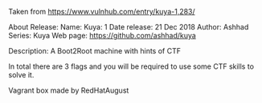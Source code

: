 Taken from https://www.vulnhub.com/entry/kuya-1,283/ 

About Release:
    Name: Kuya: 1
    Date release: 21 Dec 2018
    Author: Ashhad
    Series: Kuya
    Web page: https://github.com/ashhad/kuya

Description:
A Boot2Root machine with hints of CTF

In total there are 3 flags and you will be required to use some CTF skills to solve it.

Vagrant box made by RedHatAugust
